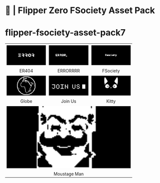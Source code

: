 # 🐬 | Flipper Zero FSociety Asset Pack
# flipper-fsociety-asset-pack7
<table style="width: 100%; table-layout: fixed;">
    <tr align="center">
        <td style="width: 33%; padding: 5px;">
            <img src="GIFs/ER404.gif" alt="" style="width: 100%; height: auto;" />
        </td>
        <td style="width: 33%; padding: 5px;">
            <img src="GIFs/ERRORRRR.gif" alt="" style="width: 100%; height: auto;" />
        </td>
        <td style="width: 33%; padding: 5px;">
            <img src="GIFs/FSociety.gif" alt="" style="width: 100%; height: auto;" />
        </td>
    </tr>
    <tr align="center">
        <td>
            ER404
        </td>
        <td>
            ERRORRRR
        </td>
        <td>
            FSociety
        </td>
    </tr>
    <tr align="center">
        <td style="width: 33%; padding: 5px;">
            <img src="GIFs/Globe.gif" alt="" style="width: 100%; height: auto;" />
        </td>
        <td style="width: 33%; padding: 5px;">
            <img src="GIFs/Join_Us.gif" alt="" style="width: 100%; height: auto;" />
        </td>
        <td style="width: 33%; padding: 5px;">
            <img src="GIFs/Kitty.gif" alt="" style="width: 100%; height: auto;" />
        </td>
    </tr>
    <tr align="center">
        <td>
            Globe
        </td>
        <td>
            Join Us
        </td>
        <td>
            Kitty
        </td>
    </tr>
    <tr align="center">
        <td colspan="3" style="padding: 5px;">
            <img src="GIFs/Moustage_Man.gif" alt="" style="width: 100%; height: auto;" />
        </td>
    </tr>
    <tr align="center">
        <td colspan="3">
            Moustage Man
        </td>
    </tr>
</table>

